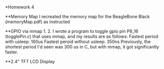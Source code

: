*Homework 4

**Memory Map
I recreated the memory map for the BeagleBone Black (memoryMap.pdf) as instructed

**GPIO via mmap
1. 
2. I wrote a program to toggle gpio pin P8_16 (togglePin.c) that uses mmap, and my results are as follows:
Fastest period with usleep: 160us
Fastest peroid without usleep: 350ns
Previously, the shortest period I'd seen was 300 us in C, but with mmap, it got significantly faster.

**2.4" TFT LCD Display

